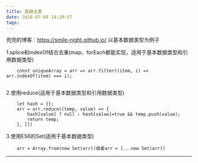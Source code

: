 ```yaml
---
title: 数据去重
date: 2018-07-04 14:20:57
tags:
---
```

兜兜的博客：https://smile-night.github.io/
以基本数据类型为例子

1.splice和indexOf结合去重(map、forEach都能实现，适用于基本数据类型和引用数据类型)
```
	const uniqueArray = arr => arr.filter((item, i) => arr.indexOf(item) === i);
    
```

2.使用reduce(适用于基本数据类型和引用数据类型)
```
  	let hash = {};
    arr = arr.reduce((temp, value) => {
        hash[value] ? null : hash[value]=true && temp.push(value);
        return temp;
    }, [])
```
3.使用ES6的Set(适用于基本数据类型)
```
	arr = Array.from(new Set(arr))或者arr = [...new Set(arr)]
```

---